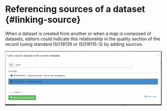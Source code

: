# Referencing sources of a dataset {#linking-source}

When a dataset is created from another or when a map is composed of datasets, editors could indicate this relationship in the quality section of the record (using standard ISO19139 or ISO19115-3) by adding sources.

![](img/sources.png)
